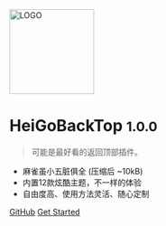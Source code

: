 <img src="https://z3.ax1x.com/2021/05/13/gBJiXF.png" alt="LOGO" border="0" style="width:150px;"  />

# HeiGoBackTop <small>1.0.0</small>

> 可能是最好看的返回顶部插件。

- 麻雀虽小五脏俱全 (压缩后 ~10kB)
- 内置12款炫酷主题，不一样的体验
- 自由度高、使用方法灵活、随心定制

[GitHub](https://github.com/hei-jack/heigobacktop/)
[Get Started](#heigobacktop)